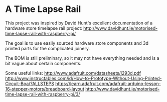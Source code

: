 A Time Lapse Rail
=================
This project was inspired by David Hunt's excellent documentation of a hardware store timelapse rail project:  http://www.davidhunt.ie/motorised-time-lapse-rail-with-raspberry-pi/

The goal is to use easily sourced hardware store components and 3d printed parts for the complicated joinery.

The BOM is still preliminary, so it may not have everything needed and is a bit vague about certain components.

Some useful links:
http://www.adafruit.com/datasheets/l293d.pdf
http://www.instructables.com/id/How-to-Prototype-Without-Using-Printed-Circuit-Boa/?ALLSTEPS
https://learn.adafruit.com/adafruit-arduino-lesson-16-stepper-motors/breadboard-layout
http://www.davidhunt.ie/motorised-time-lapse-rail-with-raspberry-pi/3/